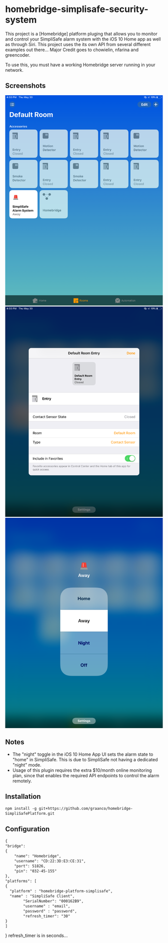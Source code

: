 # homebridge-simplisafe-security-system

This project is a [Homebridge] platform pluging that allows you to monitor and control your SimpliSafe alarm system with the iOS 10 Home app as well as through Siri. This project uses the its own API from several different examples out there... Major Credit goes to chowielin, nfarina and greencoder. 

To use this, you must have a working Homebridge server running in your network. 

## Screenshots
![View from the home app](/screenshots/0C99F13D-FD5D-406A-AE59-4EBD4BDE7FA8.png?raw=true "View from the Home app.")
![Controlling alarm system](/screenshots/452C5BBE-2D92-4F19-A72F-232E3BA4AB5E.png?raw=true "Controlling the alarm system.")
![System Sensors](/screenshots/E185B5D0-747D-4E25-B57A-7792E6E0295B.png?raw=true "Example of system sensors.")
## Notes
- The "night" toggle in the iOS 10 Home App UI sets the alarm state to "home" in SimpliSafe. This is due to SimpliSafe not having a dedicated "night" mode.
- Usage of this plugin requires the extra $10/month online monitoring plan, since that enables the required API endpoints to control the alarm remotely.

## Installation
    npm install -g git+https://github.com/graanco/homebridge-SimpliSafePlatform.git


## Configuration
    {
	"bridge":
	{
		"name": "Homebridge",
		"username": "CD:22:3D:E3:CE:31",
		"port": 51826,
		"pin": "032-45-155"
	},
	"platforms": [
    {
      "platform" : "homebridge-platform-simplisafe",
      "name" : "SimpliSafe Client",
			"SerialNumber": "000162B9",
			"username" : "email",
			"password" : "password",
			"refresh_timer": "30" 
    }
	]
}
refresh_timer is in seconds... 

